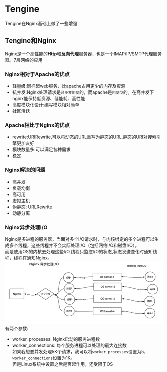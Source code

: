 # Tengine

Tengine在Nginx基础上做了一些增强

## Tengine和Nginx

Nginx是一个高性能的**Http**和**反向代理**服务器，也是一个IMAP/IP/SMTP代理服务器。7层网络的应用

### Nginx相对于Apache的优点

- 轻量级:同样起web服务，比apache占用更少的内存及资源
- 抗并发:Nginx处理请求是`异步非阻塞`的，而apache是`阻塞型`的。在高并发下nginx能保持低资源、低能耗、高性能
- 高度模块化设计:编写模块相对简单
- 社区活跃

### Apache相比于Nginx的优点

- rewrite:URIRewrite,可以将动态的URL重写为静态的URL,静态的URI对搜索引擎更加友好
- 模块数量多:可以满足各种需求
- 稳定

### Nginx解决的问题

- 高并发
- 负载均衡
- 高可用
- 虚拟主机
- 伪静态: URLRewrite
- 动静分离

### Nginx异步处理I/O

Nginx是多进程的服务器，当面对多个I/O请求时，与内核绑定的多个进程可以生成多个线程，这些线程并不会实际处理I/O（包括网络I/O和磁盘I/O）。  
而是使用OS的内核去处理这些I/O,线程只监控I/O的状态,状态发送变化时通知线程，线程在通知Nginx。  
![ginx异步处理I/O](../../../img/Nginx异步处理IO.PNG)
有两个参数:

- worker_processes: Nginx启动的服务进程数
- worker_connections: 每个服务进程可以处理的最大连接数  
  如果我想要并发处理5K个请求，我可以将`worker_processes`设置为5，`worker_connections`设置为1K。  
  但是Linux系统中设置之后是否起作用，还受限于OS
 


